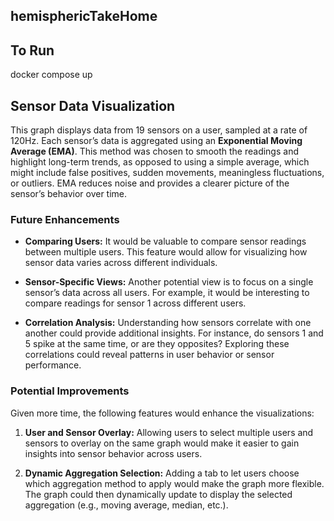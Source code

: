 ## hemisphericTakeHome

## To Run
docker compose up

## Sensor Data Visualization

This graph displays data from 19 sensors on a user, sampled at a rate of 120Hz. Each sensor’s data is aggregated using an **Exponential Moving Average (EMA)**. This method was chosen to smooth the readings and highlight long-term trends, as opposed to using a simple average, which might include false positives, sudden movements, meaningless fluctuations, or outliers. EMA reduces noise and provides a clearer picture of the sensor’s behavior over time.

### Future Enhancements

- **Comparing Users:** It would be valuable to compare sensor readings between multiple users. This feature would allow for visualizing how sensor data varies across different individuals.
  
- **Sensor-Specific Views:** Another potential view is to focus on a single sensor’s data across all users. For example, it would be interesting to compare readings for sensor 1 across different users.

- **Correlation Analysis:** Understanding how sensors correlate with one another could provide additional insights. For instance, do sensors 1 and 5 spike at the same time, or are they opposites? Exploring these correlations could reveal patterns in user behavior or sensor performance.

### Potential Improvements

Given more time, the following features would enhance the visualizations:

1. **User and Sensor Overlay:** Allowing users to select multiple users and sensors to overlay on the same graph would make it easier to gain insights into sensor behavior across users.
  
2. **Dynamic Aggregation Selection:** Adding a tab to let users choose which aggregation method to apply would make the graph more flexible. The graph could then dynamically update to display the selected aggregation (e.g., moving average, median, etc.).
